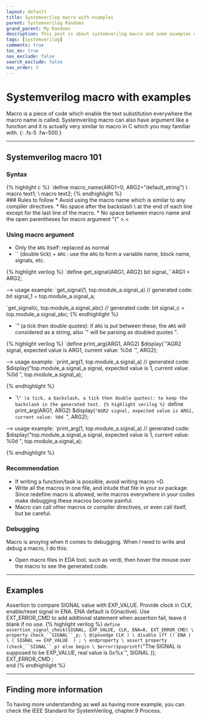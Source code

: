 ```yaml
---
layout: default
title: Systemverilog macro with examples
parent: Systemverilog Randoms
grand_parent: My Randoms
description: This post is about systemverilog macro and some examples of it
tags: [systemverilog]
comments: true
toc_en: true
nav_exclude: false
search_exclude: false
nav_order: 3
---
```


# Systemverilog macro with examples
Macro is a piece of code which enable the text substitution everywhere the macro name is called. Systemverilog macro can also have argument like a function and it is actually very similar to macro in C which you may familiar with.
{: .fs-5 .fw-500 }

---
## Systemverilog macro 101
### Syntax
<div class="code">
{% highlight c %}
`define macro_name(ARG1=0, ARG2="default_string") \
   macro text1; \
   macro text2;
{% endhighlight %}
</div>
### Rules to follow
* Avoid using the macro name which is similar to any compiler directives.
* No space after the backslash \ at the end of each line except for the last line of the macro.
* No space between macro name and the open parentheses for macro argument "("    >.<

### Using macro argument
* Only the `ARG` itself: replaced as normal
* \`\` (double tick) + `ARG` : use the `ARG` to form a variable name, block name, signals, etc.
<div class="code">
{% highlight verilog %}
`define get_signal(ARG1, ARG2)  bit signal_``ARG1 = ARG2;

--> usage example:
`get_signal(1, top.module_a.signal_a)
// generated code: bit signal_1 = top.module_a.signal_a;

`get_signal(c, top.module_a.signal_abc) 
// generated code: bit signal_c = top.module_a.signal_abc;
{% endhighlight %}
</div>

* \`" (a tick then double quotes): if `ARG` is put between these, the `ARG` will considered as a string, also \`" will be parsing as doubled quotes ".
<div class="code">
{% highlight verilog %}
`define print_arg(ARG1, ARG2) $display(`"AGR2 signal, expected value is ARG1, current value: %0d `", ARG2);

--> usage example:
`print_arg(1, top.module_a.signal_a)
// generated code:  $display("top.module_a.signal_a signal, expected value is 1, current value: %0d ", top.module_a.signal_a);

{% endhighlight %}
</div>

* \`\\`" (a tick, a backslash, a tick then double quotes): to keep the backslash in the generated text.
{% highlight verilog %}
`define print_arg(ARG1, ARG2) $display(`"AGR2 signal, expected value is ARG1, current value: %0d `", ARG2);

--> usage example:
`print_arg(1, top.module_a.signal_a)
// generated code:  $display("top.module_a.signal_a signal, expected value is 1, current value: %0d ", top.module_a.signal_a);

{% endhighlight %}

### Recommendation
* If writing a function/task is possible, avoid writing macro =D.
* Write all the macros in one file, and inlude that file in your sv package. Since redefine macro is allowed,
write macros everywhere in your codes make debugging these macros become painful.
* Macro can call other macros or compiler directives, or even call itself, but be careful.

### Debugging
Macro is anoying when it comes to debugging. When I need to write and debug a macro, I do this:
* Open macro files in EDA tool, such as verdi, then hover the mouse over the macro to see the generated code.


---
## Examples
Assertion to compare SIGNAL value with EXP_VALUE.
Provide clock in CLK, enable/reset signal in ENA. ENA default is 0(inactive).
Use EXT_ERROR_CMD to add addtional statement when assertion fail, leave it blank if no use.
{% highlight verilog %}
`define assertion_signal_check(SIGNAL, EXP_VALUE, CLK, ENA=0, EXT_ERROR_CMD) \
   property check_``SIGNAL``_p; \
      @(posedge CLK ) \
      disable iff (! ENA ) \
      ( SIGNAL == EXP_VALUE  ) ; \
   endproperty \
   assert property (check_``SIGNAL``_p) else begin \
      $error($psprintf(`"The SIGNAL is supposed to be EXP_VALUE, real value is 0x%x`", SIGNAL )); \
      EXT_ERROR_CMD ; \
   end
{% endhighlight %}

---
## Finding more information
To having more understanding as well as having more example, you can check the IEEE Standard for SystemVerilog, chapter.9 Process.


